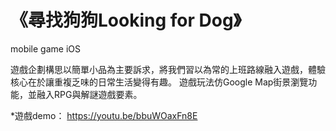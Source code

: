 # 《尋找狗狗Looking for Dog》
mobile game iOS

遊戲企劃構思以簡單小品為主要訴求，將我們習以為常的上班路線融入遊戲，體驗核心在於讓重複乏味的日常生活變得有趣。
遊戲玩法仿Google Map街景瀏覽功能，並融入RPG與解謎遊戲要素。

*遊戲demo：
https://youtu.be/bbuWOaxFn8E
